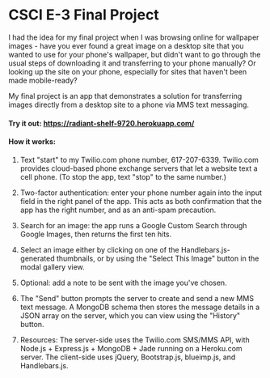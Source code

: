 # CSCI E-3 Final Project

I had the idea for my final project when I was browsing online for wallpaper images - have you ever found a great image on a desktop site that you wanted to use for your phone's wallpaper, but didn't want to go through the usual steps of downloading it and transferring to your phone manually? Or looking up the site on your phone, especially for sites that haven't been made mobile-ready?

My final project is an app that demonstrates a solution for transferring images directly from a desktop site to a phone via MMS text messaging.

#### Try it out: https://radiant-shelf-9720.herokuapp.com/

#### How it works:

1. Text "start" to my Twilio.com phone number, 617-207-6339. Twilio.com provides cloud-based phone exchange servers that let a website text a cell phone. (To stop the app, text "stop" to the same number.)

2. Two-factor authentication: enter your phone number again into the input field in the right panel of the app. This acts as both confirmation that the app has the right number, and as an anti-spam precaution.

3. Search for an image: the app runs a Google Custom Search through Google Images, then returns the first ten hits.

4. Select an image either by clicking on one of the Handlebars.js-generated thumbnails, or by using the "Select This Image" button in the modal gallery view.

5. Optional: add a note to be sent with the image you've chosen.

6. The "Send" button prompts the server to create and send a new MMS text message. A MongoDB schema then stores the message details in a JSON array on the server, which you can view using the "History" button.

7. Resources: The server-side uses the Twilio.com SMS/MMS API, with Node.js + Express.js + MongoDB + Jade running on a Heroku.com server. The client-side uses jQuery, Bootstrap.js, blueimp.js, and Handlebars.js.
